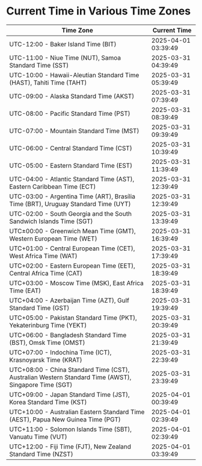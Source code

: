 # Current Time in Various Time Zones

| Time Zone | Current Time |
|-----------|--------------|
| UTC-12:00 - Baker Island Time (BIT) | 2025-04-01 03:39:49 |
| UTC-11:00 - Niue Time (NUT), Samoa Standard Time (SST) | 2025-03-31 04:39:49 |
| UTC-10:00 - Hawaii-Aleutian Standard Time (HAST), Tahiti Time (TAHT) | 2025-03-31 05:39:49 |
| UTC-09:00 - Alaska Standard Time (AKST) | 2025-03-31 07:39:49 |
| UTC-08:00 - Pacific Standard Time (PST) | 2025-03-31 08:39:49 |
| UTC-07:00 - Mountain Standard Time (MST) | 2025-03-31 09:39:49 |
| UTC-06:00 - Central Standard Time (CST) | 2025-03-31 10:39:49 |
| UTC-05:00 - Eastern Standard Time (EST) | 2025-03-31 11:39:49 |
| UTC-04:00 - Atlantic Standard Time (AST), Eastern Caribbean Time (ECT) | 2025-03-31 12:39:49 |
| UTC-03:00 - Argentina Time (ART), Brasília Time (BRT), Uruguay Standard Time (UYT) | 2025-03-31 12:39:49 |
| UTC-02:00 - South Georgia and the South Sandwich Islands Time (SGT) | 2025-03-31 13:39:49 |
| UTC±00:00 - Greenwich Mean Time (GMT), Western European Time (WET) | 2025-03-31 16:39:49 |
| UTC+01:00 - Central European Time (CET), West Africa Time (WAT) | 2025-03-31 17:39:49 |
| UTC+02:00 - Eastern European Time (EET), Central Africa Time (CAT) | 2025-03-31 18:39:49 |
| UTC+03:00 - Moscow Time (MSK), East Africa Time (EAT) | 2025-03-31 18:39:49 |
| UTC+04:00 - Azerbaijan Time (AZT), Gulf Standard Time (GST) | 2025-03-31 19:39:49 |
| UTC+05:00 - Pakistan Standard Time (PKT), Yekaterinburg Time (YEKT) | 2025-03-31 20:39:49 |
| UTC+06:00 - Bangladesh Standard Time (BST), Omsk Time (OMST) | 2025-03-31 21:39:49 |
| UTC+07:00 - Indochina Time (ICT), Krasnoyarsk Time (KRAT) | 2025-03-31 22:39:49 |
| UTC+08:00 - China Standard Time (CST), Australian Western Standard Time (AWST), Singapore Time (SGT) | 2025-03-31 23:39:49 |
| UTC+09:00 - Japan Standard Time (JST), Korea Standard Time (KST) | 2025-04-01 00:39:49 |
| UTC+10:00 - Australian Eastern Standard Time (AEST), Papua New Guinea Time (PGT) | 2025-04-01 02:39:49 |
| UTC+11:00 - Solomon Islands Time (SBT), Vanuatu Time (VUT) | 2025-04-01 02:39:49 |
| UTC+12:00 - Fiji Time (FJT), New Zealand Standard Time (NZST) | 2025-04-01 03:39:49 |
